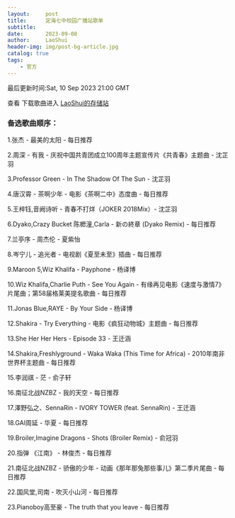 ```yaml
---
layout:     post
title:      定海七中校园广播站歌单
subtitle:   
date:       2023-09-08
author:     LaoShui
header-img: img/post-bg-article.jpg
catalog: true
tags:
    - 官方
---
```


最后更新时间:Sat, 10 Sep 2023 21:00 GMT

查看 下载歌曲进入 [LaoShui的存储站](https://cloud.dh7zoj.top)

### 备选歌曲顺序：
1.张杰 - 最美的太阳 - 每日推荐

2.周深 - 有我 - 庆祝中国共青团成立100周年主题宣传片《共青春》主题曲  - 沈芷羽

3.Professor Green - In The Shadow Of The Sun - 沈芷羽

4.唐汉霄 - 茶啊少年 - 电影《茶啊二中》态度曲 - 每日推荐

5.王梓钰,音阙诗听 - 青春不打烊（JOKER 2018Mix）- 沈芷羽

6.Dyako,Crazy Bucket 陈楒潼,Carla - 新の終章 (Dyako Remix) - 每日推荐

7.兰亭序 - 周杰伦 - 夏紫怡

8.岑宁儿 - 追光者 - 电视剧《夏至未至》插曲 - 每日推荐

9.Maroon 5,Wiz Khalifa - Payphone - 杨译博

10.Wiz Khalifa,Charlie Puth - See You Again - 有缘再见电影《速度与激情7》片尾曲；第58届格莱美提名歌曲 - 每日推荐

11.Jonas Blue,RAYE - By Your Side - 杨译博

12.Shakira - Try Everything - 电影《疯狂动物城》主题曲 - 每日推荐

13.She Her Her Hers - Episode 33 - 王迁涵

14.Shakira,Freshlyground - Waka Waka (This Time for Africa) - 2010年南非世界杯主题曲 - 每日推荐

15.李润祺 - 茫 - 俞子轩

16.南征北战NZBZ - 我的天空 - 每日推荐

17.澤野弘之、SennaRin - IVORY TOWER (feat. SennaRin) - 王迁涵

18.GAI周延 - 华夏 - 每日推荐

19.Broiler,Imagine Dragons - Shots (Broiler Remix) - 俞冠羽

20.指弹 《江南》 - 林俊杰 - 每日推荐

21.南征北战NZBZ - 骄傲的少年 - 动画《那年那兔那些事儿》第二季片尾曲 - 每日推荐

22.国风堂,司南 - 吹灭小山河 - 每日推荐

23.Pianoboy高至豪 - The truth that you leave - 每日推荐
